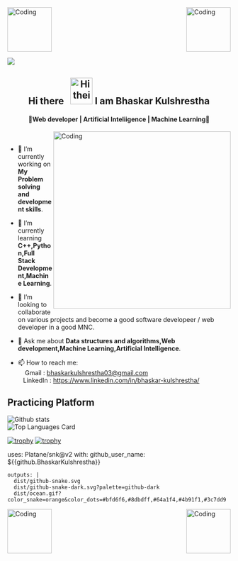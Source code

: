 
<img align="right" alt="Coding" width="100" src="https://gifimage.net/wp-content/uploads/2018/05/setting-icon-gif-4.gif">
<img align="top" alt="Coding" width="100" src="https://gifimage.net/wp-content/uploads/2018/05/setting-icon-gif-4.gif">

![](https://komarev.com/ghpvc/?username=BhaskarKulshrestha&color=brightgreen&style=for-the-badge)
<div align="center">
<h2>Hi there  &nbsp; <img src="https://c.tenor.com/z2xJqhCpneIAAAAS/wave-hand.gif" alt="Hi their" width="50" height="60"> I am Bhaskar Kulshrestha </h2>
<!--  <br> -->
   <h4 align="center">🌟Web developer | Artificial Inteliigence | Machine Learning🌟</h4>
  
</div>


<img align="right" alt="Coding" width="400" src="https://camo.githubusercontent.com/40165a147c3dcea0fa1db780bb533fc5f98546ccfb9d5d05ddb2f429277f5348/68747470733a2f2f616e616c7974696373696e6469616d61672e636f6d2f77702d636f6e74656e742f75706c6f6164732f323031382f31322f646576656c6f7065722d6472696262626c652e676966">
<br>

- 🔭 I’m currently working on **My Problem solving and development skills**.

- 🌱 I’m currently learning **C++,Python,Full Stack Development,Machine Learning**. 

- 👯 I’m looking to collaborate on various projects and become a good software developeer / web developer in a good MNC.

- 💬 Ask me about **Data structures and algorithms,Web development,Machine Learning,Artificial Intelligence**. 

- 📫 How to reach me: <br>
            &nbsp; &nbsp; Gmail : bhaskarkulshrestha03@gmail.com <br>
            &nbsp; &nbsp;LinkedIn : https://www.linkedin.com/in/bhaskar-kulshrestha/

## Practicing Platform



<!-- Statistics -->

   ![Github stats](https://github-readme-stats.vercel.app/api?username=BhaskarKulshrestha&theme=light&show_icons=true&count_private=true)
   <br>
  ![Top Languages Card](https://github-readme-stats.vercel.app/api/top-langs/?username=BhaskarKulshrestha&layout=compact&theme=light)
 
 [![trophy](https://github-profile-trophy.vercel.app/?username=BhaskarKulshrestha)](https://github.com/ryo-ma/github-profile-trophy)
[![trophy](https://github-profile-trophy.vercel.app/?username=BhaskarKulshrestha&column=3&title=Stars,Followers)](https://github.com/ryo-ma/github-profile-trophy)

uses: Platane/snk@v2
  with:
    github_user_name: ${{github.BhaskarKulshrestha}}

    outputs: |
      dist/github-snake.svg
      dist/github-snake-dark.svg?palette=github-dark
      dist/ocean.gif?color_snake=orange&color_dots=#bfd6f6,#8dbdff,#64a1f4,#4b91f1,#3c7dd9

<img align="right" alt="Coding" width="100" src="https://gifimage.net/wp-content/uploads/2018/05/setting-icon-gif-4.gif">
<img align="down" alt="Coding" width="100" src="https://gifimage.net/wp-content/uploads/2018/05/setting-icon-gif-4.gif">
